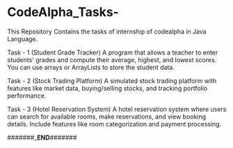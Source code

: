 # CodeAlpha_Tasks-
This Repository Contains the tasks of internship of codealpha in Java Language.

Task - 1 (Student Grade Tracker)
A program that allows a teacher to enter students' grades and compute their average, highest, and lowest scores. You can use arrays or ArrayLists to store the student data.

Task - 2 (Stock Trading Platform)
A simulated stock trading platform with features like market data, buying/selling stocks, and tracking portfolio performance.

Task - 3 (Hotel Reservation System)
A hotel reservation system where users can search for available rooms, make reservations, and view booking details. Include features like room categorization and payment processing.

#######_________END________#######
